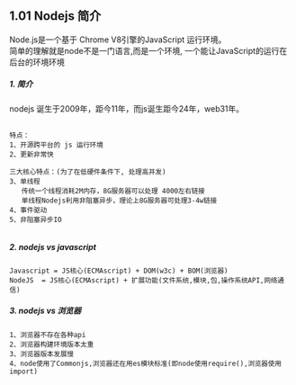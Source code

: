 ## 1.01 Nodejs 简介

Node.js是一个基于 Chrome V8引擎的JavaScript 运行环境。                 
简单的理解就是node不是一门语言,而是一个环境, 一个能让JavaScript的运行在后台的环境环境      

##### 1. 简介
nodejs 诞生于2009年，距今11年，而js诞生距今24年，web31年。

```

特点：   
1、开源跨平台的 js 运行环境
2、更新非常快

三大核心特点：(为了在低硬件条件下, 处理高并发)
3、单线程
   传统一个线程消耗2M内存，8G服务器可以处理 4000左右链接
   单线程Nodejs利用非阻塞异步，理论上8G服务器可处理3-4w链接
4、事件驱动 
5、非阻塞异步IO


```    


##### 2. nodejs vs javascript

```
Javascript = JS核心(ECMAscript) + DOM(w3c) + BOM(浏览器)
NodeJS  = JS核心(ECMAscript) + 扩展功能(文件系统,模块,包,操作系统API,网络通信)

```

##### 3. nodejs vs 浏览器
```
1、浏览器不存在各种api   
2、浏览器构建环境版本太重
3、浏览器版本发展慢
4、node使用了Commonjs,浏览器还在用es模块标准(即node使用require(),浏览器使用import)
```
